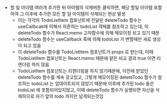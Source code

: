 - 할 일 아이템 여러개 추가한 뒤 아이템의 삭제버튼 클릭하면, 해당 할일 아이템 포함하여 그 이후에 추가한 모든 할 일 아이템이 삭제되는 현상 발생
  - 이는 각각의 TodoListItem 컴포넌트에 전달된 deleteTodo 함수는 useCallbcak에 의해서 의존하는 todoList 객체를 참조하고 있는데, 이 deleteTodo 함수가 React.memo 고차함수에 의해 메모이징 되고 있기 때문
  * deleteTodo 함수는 useCallback 훅에 의해 todoList 가 변할때만 새로 생성이 되고 있음
  * 이 deleteTodo 함수를 TodoListItem 컴포넌트가 props 로 받는데, 이때 TodoListItem 컴포넌트는 React.memo 때문에 얕은 비교 결과 true 이면 리렌더링 하지 않음
  * TodoListItem 컴포넌트는 리렌더링을 하지 않기때문에, 이전에 받았던 deleteTodo 함수를 계속 갖고있고, 그렇게 메모이징된 deleteTodo 함수가 참조하는 todoList 는 업데이트되지 않았기 때문에 이후에 추가된 todo 들은 todoList 에 포함되어있지않고, 이때 deleteTodo 함수가 실행되면 자신을 삭제하므로 자기 앞의 todo 까지만 남게되는것임
